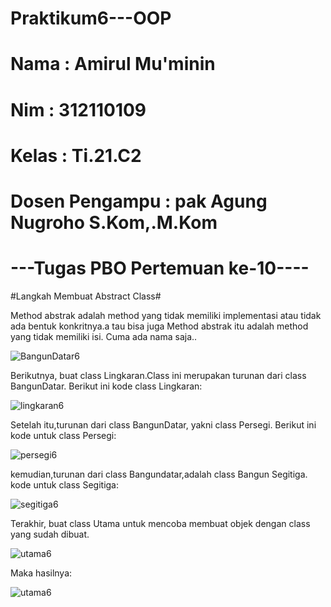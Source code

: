 # Praktikum6---OOP

# Nama  : Amirul Mu'minin #
# Nim   : 312110109       #
# Kelas : Ti.21.C2        #
# Dosen Pengampu : pak Agung Nugroho S.Kom,.M.Kom  #


# ---Tugas PBO Pertemuan ke-10---- #

 #Langkah Membuat Abstract Class#
 
Method abstrak adalah method yang tidak memiliki implementasi atau tidak ada bentuk konkritnya.a
tau bisa juga Method abstrak itu adalah method yang tidak memiliki isi.
Cuma ada nama saja..
 
 ![BangunDatar6](https://user-images.githubusercontent.com/116171779/204497557-e5efa098-efd5-4b07-adae-77678c18fa42.png)

Berikutnya, buat class Lingkaran.Class ini merupakan turunan dari class BangunDatar.
Berikut ini kode class Lingkaran:

![lingkaran6](https://user-images.githubusercontent.com/116171779/204497899-ef644623-5d1f-4722-945d-b7b8851733a6.png)

Setelah itu,turunan dari class BangunDatar, yakni class Persegi.
Berikut ini kode untuk class Persegi:

![persegi6](https://user-images.githubusercontent.com/116171779/204498459-f6ca1f92-a38d-409d-8ce8-cc6cd0fe2cc0.png)

kemudian,turunan dari class Bangundatar,adalah class Bangun Segitiga.
kode untuk class Segitiga:

![segitiga6](https://user-images.githubusercontent.com/116171779/204499155-9f04957e-fcfe-45f4-8929-da9d3cfce0fe.png)

Terakhir, buat class Utama untuk mencoba membuat objek dengan class yang sudah dibuat.

![utama6](https://user-images.githubusercontent.com/116171779/204500725-6eed5077-eb3f-4fcf-8b9a-2cfebca01ba0.png)

Maka hasilnya:

![utama6](https://user-images.githubusercontent.com/116171779/204501537-d29ab858-0ae6-4fa0-81a0-44af0588db71.png)



 
 
